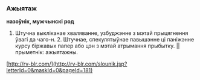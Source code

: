 ### Ажыятаж
**назоўнік, мужчынскі род**

1. Штучна выкліканае хваляванне, узбуджэнне з мэтай прыцягнення ўвагі да чаго-н. 2. Штучнае, спекулятыўнае павышэнне ці паніжэнне курсу біржавых папер або цэн з мэтай атрымання прыбытку. || прыметнік: ажыятажны.

<a rel="author">[http://rv-blr.com/](http://rv-blr.com/slounik.jsp?letterId=0&maskId=0&pageId=181)</a>
